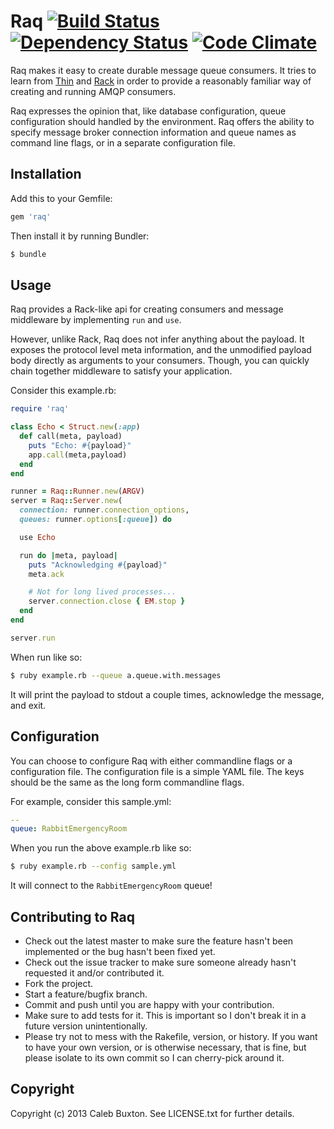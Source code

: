 Raq [![Build Status](https://travis-ci.org/cpb/raq.png?branch=master)](https://travis-ci.org/cpb/raq) [![Dependency Status](https://gemnasium.com/cpb/raq.png)](https://gemnasium.com/cpb/raq) [![Code Climate](https://codeclimate.com/repos/51d5c98289af7e2eda089f9a/badges/f4cb8a49dee9210b9775/gpa.png)](https://codeclimate.com/repos/51d5c98289af7e2eda089f9a/feed)
===

Raq makes it easy to create durable message queue consumers. It tries to learn from [Thin](https://github.com/macournoyer/thin) and [Rack](https://github.com/rack/rack) in order to provide a reasonably familiar way of creating and running AMQP consumers.

Raq expresses the opinion that, like database configuration, queue configuration should handled by the environment. Raq offers the ability to specify message broker connection information and queue names as command line flags, or in a separate configuration file.

Installation
------------

Add this to your Gemfile:

```ruby
gem 'raq'
```

Then install it by running Bundler:

```bash
$ bundle
```

Usage
-----

Raq provides a Rack-like api for creating consumers and message middleware by implementing ```run``` and ```use```.

However, unlike Rack, Raq does not infer anything about the payload. It exposes the protocol level meta information, and the unmodified payload body directly as arguments to your consumers. Though, you can quickly chain together middleware to satisfy your application.

Consider this example.rb:

```ruby
require 'raq'

class Echo < Struct.new(:app)
  def call(meta, payload)
    puts "Echo: #{payload}"
    app.call(meta,payload)
  end
end

runner = Raq::Runner.new(ARGV)
server = Raq::Server.new(
  connection: runner.connection_options,
  queues: runner.options[:queue]) do

  use Echo

  run do |meta, payload|
    puts "Acknowledging #{payload}"
    meta.ack

    # Not for long lived processes...
    server.connection.close { EM.stop }
  end
end

server.run
```

When run like so:
```bash
$ ruby example.rb --queue a.queue.with.messages
```

It will print the payload to stdout a couple times, acknowledge the message, and exit.

Configuration
-------------

You can choose to configure Raq with either commandline flags or a configuration file. The configuration file is a simple YAML file. The keys should be the same as the long form commandline flags.

For example, consider this sample.yml:

```yaml
--
queue: RabbitEmergencyRoom
```

When you run the above example.rb like so:
```bash
$ ruby example.rb --config sample.yml
```

It will connect to the ```RabbitEmergencyRoom``` queue!

Contributing to Raq
-------------------

* Check out the latest master to make sure the feature hasn't been implemented or the bug hasn't been fixed yet.
* Check out the issue tracker to make sure someone already hasn't requested it and/or contributed it.
* Fork the project.
* Start a feature/bugfix branch.
* Commit and push until you are happy with your contribution.
* Make sure to add tests for it. This is important so I don't break it in a future version unintentionally.
* Please try not to mess with the Rakefile, version, or history. If you want to have your own version, or is otherwise necessary, that is fine, but please isolate to its own commit so I can cherry-pick around it.

Copyright
---------

Copyright (c) 2013 Caleb Buxton. See LICENSE.txt for further details.

